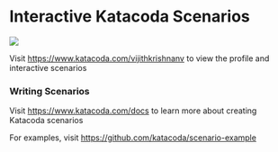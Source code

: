 # Interactive Katacoda Scenarios

[![](http://shields.katacoda.com/katacoda/vijithkrishnanv/count.svg)](https://www.katacoda.com/vijithkrishnanv "Get your profile on Katacoda.com")

Visit https://www.katacoda.com/vijithkrishnanv to view the profile and interactive scenarios

### Writing Scenarios
Visit https://www.katacoda.com/docs to learn more about creating Katacoda scenarios

For examples, visit https://github.com/katacoda/scenario-example
